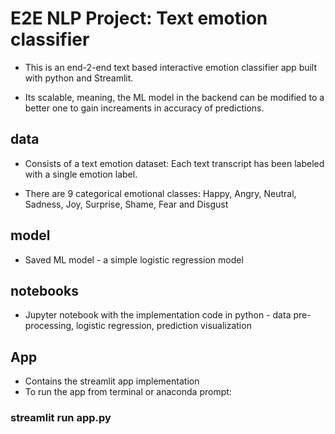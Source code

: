 # E2E NLP Project: Text emotion classifier

* This is an end-2-end text based interactive emotion classifier app built with python and Streamlit.

* Its scalable, meaning, the ML model in the backend can be modified to a better one to gain increaments in accuracy of predictions.


## data

* Consists of a text emotion dataset: Each text transcript has been labeled with a single emotion label.

* There are 9 categorical emotional classes: Happy, Angry, Neutral, Sadness, Joy, Surprise, Shame, Fear and Disgust


## model

* Saved ML model -  a simple logistic regression model


## notebooks

* Jupyter notebook with the implementation code in python - data pre-processing, logistic regression, prediction visualization


## App

* Contains the streamlit app implementation
* To run the app from terminal or anaconda prompt:

### streamlit run app.py